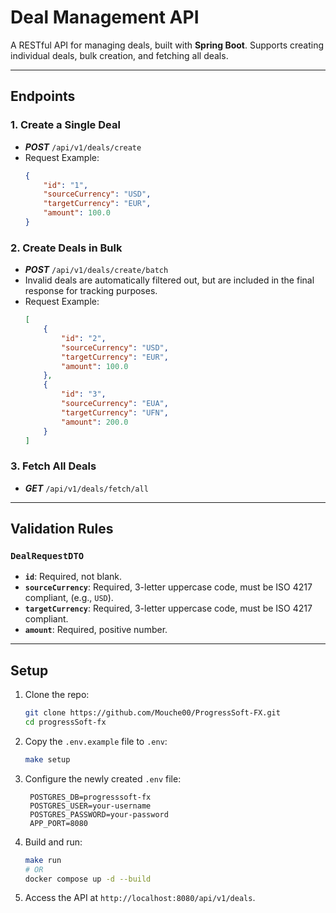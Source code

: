 # Deal Management API

A RESTful API for managing deals, built with **Spring Boot**. Supports creating individual deals, bulk creation, and fetching all deals.

---

## Endpoints

### 1. Create a Single Deal
- ***POST*** `/api/v1/deals/create`
- Request Example:
    ```json
    {
        "id": "1",
        "sourceCurrency": "USD",
        "targetCurrency": "EUR",
        "amount": 100.0
    }
    ```

### 2. Create Deals in Bulk
- ***POST*** `/api/v1/deals/create/batch`
- Invalid deals are automatically filtered out, but are included in the final response for tracking purposes.
- Request Example:
    ```json
    [
        {
            "id": "2",
            "sourceCurrency": "USD",
            "targetCurrency": "EUR",
            "amount": 100.0
        },
        {
            "id": "3",
            "sourceCurrency": "EUA",
            "targetCurrency": "UFN",
            "amount": 200.0
        }
    ]
    ```

### 3. Fetch All Deals
- ***GET*** `/api/v1/deals/fetch/all`

---

## Validation Rules

### `DealRequestDTO`
- **`id`**: Required, not blank.
- **`sourceCurrency`**: Required, 3-letter uppercase code, must be ISO 4217 compliant, (e.g., `USD`).
- **`targetCurrency`**: Required, 3-letter uppercase code, must be ISO 4217 compliant.
- **`amount`**: Required, positive number.

---

## Setup

1. Clone the repo:
   ```bash
   git clone https://github.com/Mouche00/ProgressSoft-FX.git
   cd progressSoft-fx
   ```
   
2. Copy the `.env.example` file to `.env`:
   ```bash
   make setup
   ```

2. Configure the newly created `.env` file:
   ```properties
    POSTGRES_DB=progresssoft-fx
    POSTGRES_USER=your-username
    POSTGRES_PASSWORD=your-password
    APP_PORT=8080
   ```

3. Build and run:
   ```bash
   make run
   # OR
   docker compose up -d --build
   ```

4. Access the API at `http://localhost:8080/api/v1/deals`.